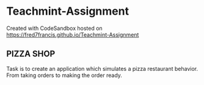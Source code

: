 # Teachmint-Assignment

Created with CodeSandbox hosted on https://fred7francis.github.io/Teachmint-Assignment


## PIZZA SHOP
Task is to create an application which simulates a pizza restaurant behavior. From taking orders
to making the order ready.